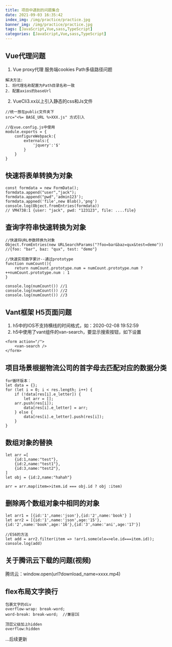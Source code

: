 ```yaml
---
title: 项目中遇到的问题集合
date: 2021-09-03 16:35:42
index_img: /img/practice/practice.jpg
banner_img: /img/practice/practice.jpg
tags: [JavaScript,Vue,sass,TypeScript]
categories: [JavaScript,Vue,sass,TypeScript]
---
```


## Vue代理问题

1. Vue proxy代理 服务端cookies Path多级路径问题
```
解决方法:
1. 将代理名称配置为Path目录名称一致
2. 配置axios的baseUrl
```
2. VueCli3.xx以上引入静态的css和Js文件
```
//统一放在public文件夹下
src="<%= BASE_URL %>XXX.js" 方式引入

//在vue.config.js中使用
module.exports = {
    configureWebpack:{
        externals:{
            'jquery':'$'
        }
    }
}
```

<!-- more -->

## 快速将表单转换为对象

```
const formdata = new FormData();
formdata.append("user","jack");
formdata.append("pwd",'admin123');
formdata.appned('file',new Blob(),'png')
console.log(Object.fromEntries(formdata))
// VM4738:1 {user: "jack", pwd: "123123", file: ....file}
```

## 查询字符串快速转换为对象

```
//快速将URL参数转换为对象
Object.fromEntries(new URLSearchParams("?foo=bar&baz=qux&test=demo"))
//{foo: "bar", baz: "qux", test: "demo"}

//快速实现数字累计--通过prototype
function numCount(){
    return numCount.prototype.num = numCount.prototype.num ? ++numCount.prototype.num : 1
}

console.log(numCount()) //1
console.log(numCount()) //2
console.log(numCount()) //3
```

## Vant框架 H5页面问题

1. h5中的IOS不支持横线的时间格式，如：2020-02-08 19:52:59
2. h5中使用了vant组件的van-search，要显示搜索按钮，如下设置
```
<form action="/">
    <van-search />
</form>
```

## 项目场景根据物流公司的首字母去匹配对应的数据分类
```
for循环版本：
let data = {};
for (let i = 0; i < res.length; i++) {
    if (!data[res[i].e_letter]) {
        let arr = [];
    arr.push(res[i]);
        data[res[i].e_letter] = arr;
    } else {
        data[res[i].e_letter].push(res[i]);
    }
}
```


## 数组对象的替换
```
let arr =[
    {id:1,name:"test"},
    {id:2,name:"test1"},
    {id:3,name:"test2"},
]
let obj = {id:2,name:"hahah"}

arr = arr.map(item=>item.id === obj.id ? obj :item)
```

## 删除两个数组对象中相同的对象
```
let arr1 = [{id:'1',name:'json'},{id:'2',name:'book'} ]
let arr2 = [{id:'1',name:'json',age:'15'},{id:'2',name:'book',age:'16'},{id:'3',name:'ani',age:'17'}] 

//ES6的方法
let add = arr2.filter(item => !arr1.some(ele=>ele.id===item.id));
console.log(add)
```

## 关于腾讯云下载的问题(视频)
  腾讯云：window.open(url?download_name=xxxx.mp4)


## flex布局文字换行

```
包裹文字的div
overflow-wrap: break-word;
word-break: break-word;  //兼容IE

顶层父级加上hidden
overflow:hidden
```

...后续更新